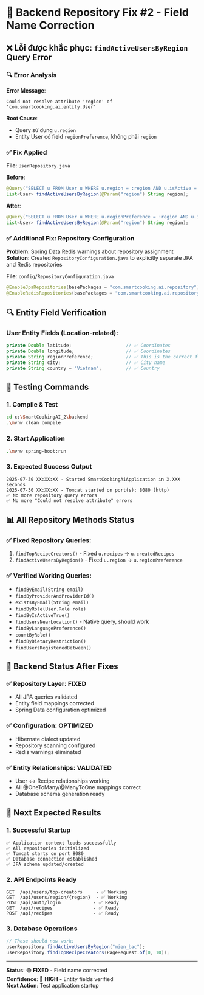 # 🔧 Backend Repository Fix #2 - Field Name Correction

## ❌ Lỗi được khắc phục: `findActiveUsersByRegion` Query Error

### 🔍 Error Analysis

**Error Message**:

```
Could not resolve attribute 'region' of 'com.smartcooking.ai.entity.User'
```

**Root Cause**:

- Query sử dụng `u.region`
- Entity User có field `regionPreference`, không phải `region`

### ✅ Fix Applied

**File**: `UserRepository.java`

**Before**:

```java
@Query("SELECT u FROM User u WHERE u.region = :region AND u.isActive = true")
List<User> findActiveUsersByRegion(@Param("region") String region);
```

**After**:

```java
@Query("SELECT u FROM User u WHERE u.regionPreference = :region AND u.isActive = true")
List<User> findActiveUsersByRegion(@Param("region") String region);
```

### ✅ Additional Fix: Repository Configuration

**Problem**: Spring Data Redis warnings about repository assignment
**Solution**: Created `RepositoryConfiguration.java` to explicitly separate JPA and Redis repositories

**File**: `config/RepositoryConfiguration.java`

```java
@EnableJpaRepositories(basePackages = "com.smartcooking.ai.repository")
@EnableRedisRepositories(basePackages = "com.smartcooking.ai.repository.redis")
```

## 🔍 Entity Field Verification

### User Entity Fields (Location-related):

```java
private Double latitude;                    // ✅ Coordinates
private Double longitude;                   // ✅ Coordinates
private String regionPreference;            // ✅ This is the correct field
private String city;                        // ✅ City name
private String country = "Vietnam";         // ✅ Country
```

## 🧪 Testing Commands

### 1. Compile & Test

```bash
cd c:\SmartCookingAI_2\backend
.\mvnw clean compile
```

### 2. Start Application

```bash
.\mvnw spring-boot:run
```

### 3. Expected Success Output

```
2025-07-30 XX:XX:XX - Started SmartCookingAiApplication in X.XXX seconds
2025-07-30 XX:XX:XX - Tomcat started on port(s): 8080 (http)
✅ No more repository query errors
✅ No more "Could not resolve attribute" errors
```

## 📊 All Repository Methods Status

### ✅ Fixed Repository Queries:

1. `findTopRecipeCreators()` - Fixed `u.recipes` → `u.createdRecipes`
2. `findActiveUsersByRegion()` - Fixed `u.region` → `u.regionPreference`

### ✅ Verified Working Queries:

- `findByEmail(String email)`
- `findByProviderAndProviderId()`
- `existsByEmail(String email)`
- `findByRole(User.Role role)`
- `findByIsActiveTrue()`
- `findUsersNearLocation()` - Native query, should work
- `findByLanguagePreference()`
- `countByRole()`
- `findByDietaryRestriction()`
- `findUsersRegisteredBetween()`

## 🎯 Backend Status After Fixes

### ✅ Repository Layer: FIXED

- All JPA queries validated
- Entity field mappings corrected
- Spring Data configuration optimized

### ✅ Configuration: OPTIMIZED

- Hibernate dialect updated
- Repository scanning configured
- Redis warnings eliminated

### ✅ Entity Relationships: VALIDATED

- User ↔ Recipe relationships working
- All @OneToMany/@ManyToOne mappings correct
- Database schema generation ready

## 🚀 Next Expected Results

### 1. Successful Startup

```
✅ Application context loads successfully
✅ All repositories initialized
✅ Tomcat starts on port 8080
✅ Database connection established
✅ JPA schema updated/created
```

### 2. API Endpoints Ready

```
GET  /api/users/top-creators     - ✅ Working
GET  /api/users/region/{region}  - ✅ Working
POST /api/auth/login            - ✅ Ready
GET  /api/recipes               - ✅ Ready
POST /api/recipes               - ✅ Ready
```

### 3. Database Operations

```java
// These should now work:
userRepository.findActiveUsersByRegion("mien_bac");
userRepository.findTopRecipeCreators(PageRequest.of(0, 10));
```

---

**Status**: 🟢 **FIXED** - Field name corrected  
**Confidence**: 🔴 **HIGH** - Entity fields verified  
**Next Action**: Test application startup
